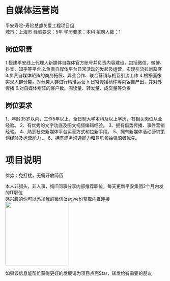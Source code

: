 # 自媒体运营岗
平安寿险-寿险总部关爱工程项目组  
城市：上海市 经验要求：5年 学历要求：本科  招聘人数：1

## 岗位职责
1.搭建平安线上代理人新媒体自媒体官方账号并负责内容建设，包括微信、微博、抖音、知乎等平台
   2.负责自媒体平台日常活动的发起及运营，实现引流拉新获客
   3.负责自媒体矩阵的商务拓展、异业合作、联合营销与相互引流工作
   4.根据画像实现人群分类，对分类人群进行精准运营
   5.日常传播稿件等内容自产出，并对外传播
   6.对自媒体矩阵的客户数、阅读量、转发量、成交量等负责

## 岗位要求
1、年龄35岁以内，工作5年以上，全日制大学本科及以上学历，有相关岗位从业经验。
   2、有优秀的文字功底及图文视频编辑经验。
   3、拥有借势传播、事件营销经验。
   4、熟悉社交新媒体平台运营方式和拉新手段。
   5、拥有新媒体活动营销策划经验及运营能力 。
   6、拥有商务沟通能力和意见领袖资源者优先。

# 项目说明

优势：免打扰，无需开放简历

本人非猎头，非人事，纯IT同事分享内部推荐职位，每天更新平安集团2个月内发的IT职位  
感兴趣的你可以添加我的微信(zaqweb)获取内推连接  
<img src="https://github.com/zaqweb/PA-IT-JOBS/blob/master/WechatICode.jpeg"  height="200" width="200">

如果该信息能帮忙获得更好的发展请为项目点亮Star，转发给有需要的朋友




